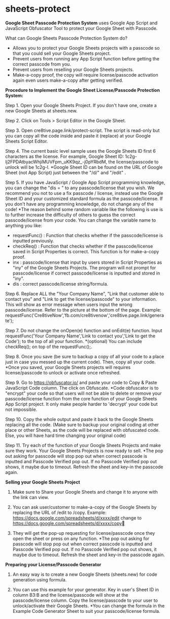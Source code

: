 # sheets-protect
**Google Sheet Passcode Protection System** uses Google App Script and JavaScript Obfuscator Tool to protect your Google Sheet with Passcode. 

What can Google Sheets Passcode Protection System do?
- Allows you to protect your Google Sheets projects with a passcode so that you could sell your Google Sheets project.
- Prevent users from running any App Script function before getting the correct passcode from you.
- Prevent users from reselling your Google Sheets projects. 
- Make-a-copy proof, the copy will require license/passcode activation again even users make-a-copy after getting verified.



**Procedure to Implement the Google Sheet License/Passcode Protection System:**

Step 1. Open your Google Sheets Project. If you don't have one, create a new Google Sheets at sheets.new.

Step 2. Click on Tools > Script Editor in the Google Sheet.

Step 3. Open cre8tive.page.link/protect-script. The script is read-only but you can copy all the code inside and paste it (replace) at your Google Sheets Script Editor.

Step 4. The current basic level sample uses the Google Sheets ID first 6 characters as the license. For example, Google Sheet ID: 1c2g-lj2FPDAtbyacWhjiMUVFpm_uKK9qz_-j0pYRbdM, the license/passcode to unlock will be 1c2g-l.
*Google Sheet ID can be found on the URL of Google Sheet (not App Script) just between the "/d/" and "/edit" . 

Step 5. If you have JavaScript / Google App Script programming knowledge, you can change the "dis = " to any passcode/license that you wish. We recommend you not to use a fix passcode / license, instead use the Google Sheet ID and your customized standard formula as the passcode/license. If you don't have any programming knowledge, do not change any of the code!
*The reason behind some random variable like the following is use is to further increase the difficulty of others to guess the correct passcode/license from your code. You can change the variable name to anything you like:
- requestFunc() : Function that checks whether if the passcode/license is inputted previously.
- checkReq() : Function that checks  whether if the passcode/license saved in Script Properties is correct. This function is for make-a-copy proof. 
- inx : passcode/license that input by users stored in Script Properties as "iny" of the Google Sheets Projects. The program will not prompt for passcode/license if correct passcode/license is inputted and stored in "iny".
- dis : correct passcode/license string/formula.

Step 6. Replace ALL the "Your Company Name", "Link that customer able to contact you" and "Link to get the license/passcode" to your information. This will show as error message when users input the wrong passcode/license. Refer to the picture at the bottom of the page.
Example: requestFunc('Cre8tiveNow','fb.com/cre8tivenow','cre8tive.page.link/generate');

Step 7. Do not change the onOpen(e) function and onEdit(e) function. Input requestFunc('Your Company Name','Link to contact you','Link to get the Code'); to the top of all your function.
*(optional) You can include checkReq(); on top of the requestFunc();. 

Step 8. Once you save (be sure to backup a copy of all your code to a place just in case you messed up the current code). Then, copy all your code.
*Once you saved, your Google Sheets projects will requires license/passcode to unlock or activate once refreshed.

Step 9. Go to https://obfuscator.io/ and paste your code to Copy & Paste JavaScript Code column. The click on Obfuscate.
*Code obfuscator is to "encrypt" your code so that users will not be able to delete or remove your passcode/license function from the core function of your Google Sheets App Script project. It only make people harder to 'decrypt' your code but not impossible.

Step 10. Copy the whole output and paste it back to the Google Sheets replacing all the code. (Make sure to backup your original coding at other place or other Sheets, as the code will be replaced with obfuscated code. Else, you will have hard time changing your original code)

Step 11. Try each of the function of your Google Sheets Projects and make sure they work. Your Google Sheets Projects is now ready to sell. 
*The pop out asking for passcode will stop pop out when correct passcode is inputted and Passcode Verified pop out. If no Passcode Verified pop out shows, it maybe due to timeout. Refresh the sheet and key-in the passcode again.


**Selling your Google Sheets Project**
1. Make sure to Share your Google Sheets and change it to anyone with the link can view.

2. You can ask user/customer to make-a-copy of the Google Sheets by replacing the URL of /edit to /copy. 
Example: https://docs.google.com/spreadsheets/d/xxxx/edit change to https://docs.google.com/spreadsheets/d/xxxx/copy

3. They will get the pop-up requesting for license/passcode once they open the sheet or press on any function.
*The pop out asking for passcode will stop pop out when correct passcode is inputted and Passcode Verified pop out. If no Passcode Verified pop out shows, it maybe due to timeout. Refresh the sheet and key-in the passcode again.



**Preparing your License/Passcode Generator**
1. An easy way  is to create a new Google Sheets (sheets.new) for  code generation using formula.

2. You can use this example for your generator. Key in user's Sheet ID in column B3:B and the license/passcode will show at the passcode/license column. Copy the license/passcode to your user  to unlock/activate their Google Sheets.
*You can change the formula in the Example Code Generator Sheet to suit your passcode/license formula.
